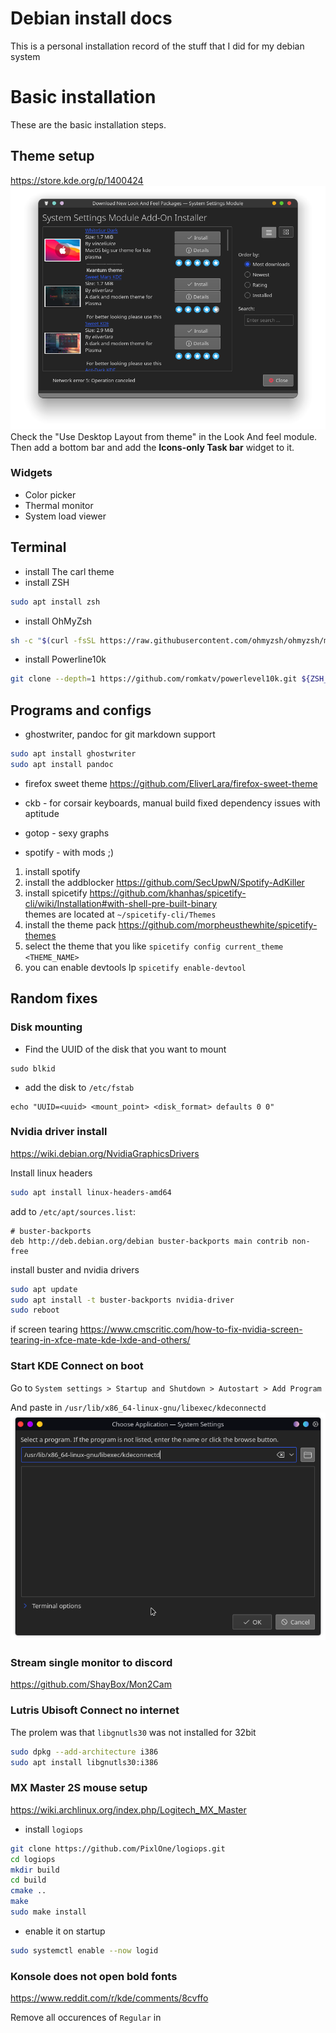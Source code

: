 # Debian install docs
This is a personal installation record of the stuff that I did for my debian system

# Basic installation
These are the basic installation steps.

## Theme setup
https://store.kde.org/p/1400424
![whiteSur](images/whiteSur.png)
Check the "Use Desktop Layout from theme" in the Look And feel module. Then add a bottom bar and add the **Icons-only Task bar** widget to it.

### Widgets

* Color picker
* Thermal monitor
* System load viewer

## Terminal

*	install The carl theme
*	install ZSH

```bash
sudo apt install zsh
```
*	install OhMyZsh

```bash  
sh -c "$(curl -fsSL https://raw.githubusercontent.com/ohmyzsh/ohmyzsh/master/tools/install.sh)"
```

*	install Powerline10k

```bash
git clone --depth=1 https://github.com/romkatv/powerlevel10k.git ${ZSH_CUSTOM:-$HOME/.oh-my-zsh/custom}/themes/powerlevel10k
```


## Programs and configs

* ghostwriter, pandoc for git markdown support

```bash
sudo apt install ghostwriter
sudo apt install pandoc
```

* firefox sweet theme
https://github.com/EliverLara/firefox-sweet-theme

* ckb - for corsair keyboards, manual build
fixed dependency issues with aptitude

* gotop - sexy graphs

* spotify - with mods ;)

1. install spotify  
2. install the addblocker https://github.com/SecUpwN/Spotify-AdKiller
3. install spicetify https://github.com/khanhas/spicetify-cli/wiki/Installation#with-shell-pre-built-binary  
themes are located at `~/spicetify-cli/Themes`
4. install the theme pack https://github.com/morpheusthewhite/spicetify-themes
5. select the theme that you like `spicetify config current_theme <THEME_NAME>`
6. you can enable devtools lp `spicetify enable-devtool`

## Random fixes

### Disk mounting

* Find the UUID of the disk that you want to mount

```
sudo blkid
```

* add the disk to `/etc/fstab`

```
echo "UUID=<uuid> <mount_point> <disk_format> defaults 0 0"
```


### Nvidia driver install
https://wiki.debian.org/NvidiaGraphicsDrivers

Install linux headers
```bash  
sudo apt install linux-headers-amd64

```

add to `/etc/apt/sources.list`:

```
# buster-backports
deb http://deb.debian.org/debian buster-backports main contrib non-free
```

install buster and nvidia drivers

```bash
sudo apt update
sudo apt install -t buster-backports nvidia-driver 
sudo reboot  
```

if screen tearing https://www.cmscritic.com/how-to-fix-nvidia-screen-tearing-in-xfce-mate-kde-lxde-and-others/
	
### Start KDE Connect on boot

Go to `System settings > Startup and Shutdown > Autostart > Add Program`

And paste in `/usr/lib/x86_64-linux-gnu/libexec/kdeconnectd`
![](images/Startup.png)


### Stream single monitor to discord

https://github.com/ShayBox/Mon2Cam

### Lutris Ubisoft Connect no internet

The prolem was that `libgnutls30` was not installed for 32bit

```bash  
sudo dpkg --add-architecture i386  
sudo apt install libgnutls30:i386  
```

### MX Master 2S mouse setup
https://wiki.archlinux.org/index.php/Logitech_MX_Master

* install `logiops`

```bash  
git clone https://github.com/PixlOne/logiops.git
cd logiops
mkdir build
cd build
cmake ..
make
sudo make install
```

* enable it on startup

```bash
sudo systemctl enable --now logid  
```


### Konsole does not open bold fonts
https://www.reddit.com/r/kde/comments/8cvffo

Remove all occurences of `Regular` in 
